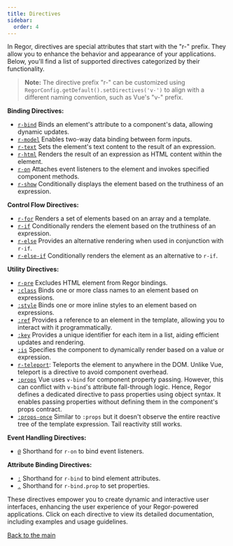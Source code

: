 ```yaml
---
title: Directives
sidebar:
  order: 4
---
```


In Regor, directives are special attributes that start with the "r-" prefix. They allow you to enhance the behavior and appearance of your applications. Below, you'll find a list of supported directives categorized by their functionality.

> **Note:** The directive prefix "r-" can be customized using `RegorConfig.getDefault().setDirectives('v-')` to align with a different naming convention, such as Vue's "v-" prefix.

**Binding Directives:**

- [`r-bind`](/directives/r-bind) Binds an element's attribute to a component's data, allowing dynamic updates.
- [`r-model`](/directives/r-model) Enables two-way data binding between form inputs.
- [`r-text`](/directives/r-text) Sets the element's text content to the result of an expression.
- [`r-html`](/directives/r-html) Renders the result of an expression as HTML content within the element.
- [`r-on`](/directives/r-on) Attaches event listeners to the element and invokes specified component methods.
- [`r-show`](/directives/r-show) Conditionally displays the element based on the truthiness of an expression.

**Control Flow Directives:**

- [`r-for`](/directives/r-for) Renders a set of elements based on an array and a template.
- [`r-if`](/directives/r-if) Conditionally renders the element based on the truthiness of an expression.
- [`r-else`](/directives/r-if) Provides an alternative rendering when used in conjunction with `r-if`.
- [`r-else-if`](/directives/r-if) Conditionally renders the element as an alternative to `r-if`.

**Utility Directives:**

- [`r-pre`](/directives/r-pre) Excludes HTML element from Regor bindings.
- [`:class`](/directives/class) Binds one or more class names to an element based on expressions.
- [`:style`](/directives/style) Binds one or more inline styles to an element based on expressions.
- [`:ref`](/directives/ref) Provides a reference to an element in the template, allowing you to interact with it programmatically.
- [`:key`](/directives/r-for) Provides a unique identifier for each item in a list, aiding efficient updates and rendering.
- [`:is`](/directives/is) Specifies the component to dynamically render based on a value or expression.
- [`r-teleport`](/directives/r-teleport): Teleports the element to anywhere in the DOM. Unlike Vue, teleport is a directive to avoid component overhead.
- [`:props`](/directives/props) Vue uses `v-bind` for component property passing. However, this can conflict with `v-bind`'s attribute fall-through logic. Hence, Regor defines a dedicated directive to pass properties using object syntax. It enables passing properties without defining them in the component's props contract.
- [`:props-once`](/directives/props-once) Similar to `:props` but it doesn't observe the entire reactive tree of the template expression. Tail reactivity still works.

**Event Handling Directives:**

- [`@`](/directives/r-on) Shorthand for `r-on` to bind event listeners.

**Attribute Binding Directives:**

- [`:`](/directives/r-bind) Shorthand for `r-bind` to bind element attributes.
- [`.`](/directives/r-bind) Shorthand for `r-bind.prop` to set properties.

These directives empower you to create dynamic and interactive user interfaces, enhancing the user experience of your Regor-powered applications. Click on each directive to view its detailed documentation, including examples and usage guidelines.

[Back to the main](/)
